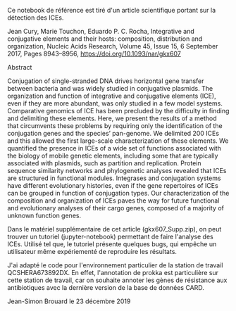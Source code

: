 Ce notebook de référence est tiré d'un article scientifique portant sur la détection des ICEs.

Jean Cury, Marie Touchon, Eduardo P. C. Rocha, Integrative and conjugative elements and their hosts: composition, distribution and organization, Nucleic Acids Research, Volume 45, Issue 15, 6 September 2017, Pages 8943–8956, https://doi.org/10.1093/nar/gkx607

Abstract

Conjugation of single-stranded DNA drives horizontal gene transfer between bacteria and was widely studied in conjugative plasmids. The organization and function of integrative and conjugative elements (ICE), even if they are more abundant, was only studied in a few model systems. Comparative genomics of ICE has been precluded by the difficulty in finding and delimiting these elements. Here, we present the results of a method that circumvents these problems by requiring only the identification of the conjugation genes and the species’ pan-genome. We delimited 200 ICEs and this allowed the first large-scale characterization of these elements. We quantified the presence in ICEs of a wide set of functions associated with the biology of mobile genetic elements, including some that are typically associated with plasmids, such as partition and replication. Protein sequence similarity networks and phylogenetic analyses revealed that ICEs are structured in functional modules. Integrases and conjugation systems have different evolutionary histories, even if the gene repertoires of ICEs can be grouped in function of conjugation types. Our characterization of the composition and organization of ICEs paves the way for future functional and evolutionary analyses of their cargo genes, composed of a majority of unknown function genes.

Dans le matériel supplémentaire de cet article (gkx607_Supp.zip), on peut trouver un tutoriel (jupyter-notebook) permettant de faire l'analyse des ICEs. Utilisé tel que, le tutoriel présente quelques bugs, qui empêche un utilisateur même expériementé de reproduire les résultats.

J'ai adapté le code pour l'environnement particulier de la station de travail QCSHERA673892DX. En effet, l'annotation de prokka est particulière sur cette station de travail, car on souhaite annoter les gènes de résistance aux antibiotiques avec la dernière version de la base de données CARD.


Jean-Simon Brouard le 23 décembre 2019

